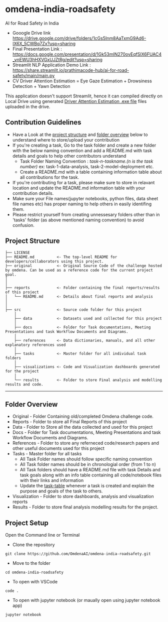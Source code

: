 # omdena-india-roadsafety

AI for Road Safety in India

-   Gooogle Drive link https://drive.google.com/drive/folders/1cGs5Inm8AaTxmG9Ad6-lX6X_5CWBq7Zx?usp=sharing
-   Final Presentation Link : https://docs.google.com/presentation/d/1Gk53mIN270ovEqfSlX6FUAC4_ynEWU3hHXVGxUJZtRg/edit?usp=sharing
-   Streamlit NLP Application Demo Link : https://share.streamlit.io/prathimacode-hub/ai-for-road-safety/main/main.py
-   CV Driver Attention Estimation = Eye Gaze Estimation + Drowsiness Detection + Yawn Detection

This application doesn't support Streamlit, hence it can compiled directly on Local Drive using generated [Driver Attention Estimation .exe file](https://drive.google.com/drive/folders/1cGs5Inm8AaTxmG9Ad6-lX6X_5CWBq7Zx) files uploaded in the drive.

## Contribution Guidelines
- Have a Look at the [project structure](#project-structure) and [folder overview](#folder-overview) below to understand where to store/upload your contribution
- If you're creating a task, Go to the task folder and create a new folder with the below naming convention and add a README.md with task details and goals to help other contributors understand
    - Task Folder Naming Convention : _task-n-taskname.(n is the task number)_  ex: task-1-data-analysis, task-2-model-deployment etc.
    - Create a README.md with a table containing information table about all contributions for the task.
- If you're contributing for a task, please make sure to store in relavant location and update the README.md information table with your contribution details.
- Make sure your File names(jupyter notebooks, python files, data sheet file names etc) has proper naming to help others in easily identifing them.
- Please restrict yourself from creating unnessesary folders other than in 'tasks' folder (as above mentioned naming convention) to avoid confusion. 

## Project Structure

    ├── LICENSE
    ├── README.md          <- The top-level README for developers/collaborators using this project.
    ├── original           <- Original Source Code of the challenge hosted by omdena. Can be used as a reference code for the current project goal.
    │ 
    │
    ├── reports            <- Folder containing the final reports/results of this project
    │   └── README.md      <- Details about final reports and analysis
    │ 
    │   
    ├── src                <- Source code folder for this project
        │
        ├── data           <- Datasets used and collected for this project
        │   
        ├── docs           <- Folder for Task documentations, Meeting Presentations and task Workflow Documents and Diagrams.
        │
        ├── references     <- Data dictionaries, manuals, and all other explanatory references used 
        │
        ├── tasks          <- Master folder for all individual task folders
        │
        ├── visualizations <- Code and Visualization dashboards generated for the project
        │
        └── results        <- Folder to store Final analysis and modelling results and code.
--------

## Folder Overview

- Original          - Folder Containing old/completed Omdena challenge code.
- Reports           - Folder to store all Final Reports of this project
- Data              - Folder to Store all the data collected and used for this project 
- Docs              - Folder for Task documentations, Meeting Presentations and task Workflow Documents and Diagrams.
- References        - Folder to store any referneced code/research papers and other useful documents used for this project
- Tasks             - Master folder for all tasks
  - All Task Folder names should follow specific naming convention
  - All Task folder names should be in chronologial order (from 1 to n)
  - All Task folders should have a README.md file with task Details and task goals along with an info table containing all code/notebook files with their links and information
  - Update the [task-table](./src/tasks/README.md#task-table) whenever a task is created and explain the purpose and goals of the task to others.
- Visualization     - Folder to store dashboards, analysis and visualization reports
- Results           - Folder to store final analysis modelling results for the project.

## Project Setup 

Open the Command line or Terminal

- Clone the repository

```
git clone https://github.com/OmdenaAI/omdena-india-roadsafety.git
```
- Move to the folder

```
cd omdena-india-roadsafety
```
- To open with VSCode
```
code .
```
- To open with jupyter notebook (or maually open using jupyter notebook app)
```
jupyter notebook
```

